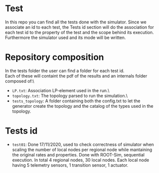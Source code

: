 # Test
In this repo you can find all the tests done with the simulator. Since we associate an id to each test, the Tests id section will do the association for each test id to the property of the test and the scope behind its execution. Furthermore the simulator used and its mode will be written.

# Repository composition
In the tests folder the user can find a folder for each test id.\
Each of these will containt the pdf of the results and an internals folder composed of:\
- `LP.txt`: Association LP-element used in the run.\
- `topology.txt`: The topology parsed to run the simulation.\
- `tests_topology`: A folder containing both the config.txt to let the generator create the topology and the catalog of the types used in the topology.

# Tests id

- `test01`: Done 17/11/2020, used to check correctness of simulator when scaling the number of local nodes per regional node while mantaining the original rates and properties. Done with ROOT-Sim, sequential execution. In total 4 regional nodes, 30 local nodes. Each local node having 5 telemetry sensors, 1 transition sensor, 1 actuator.

